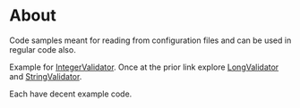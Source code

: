 ﻿# About

Code samples meant for reading from configuration files and can be used in regular code also.

Example for [IntegerValidator](https://learn.microsoft.com/en-us/dotnet/api/system.configuration.integervalidator?view=dotnet-plat-ext-8.0). Once at the prior link explore [LongValidator](https://learn.microsoft.com/en-us/dotnet/api/system.configuration.longvalidator?view=dotnet-plat-ext-8.0) and [StringValidator](https://learn.microsoft.com/en-us/dotnet/api/system.configuration.stringvalidator?view=dotnet-plat-ext-8.0).

Each have decent example code.
